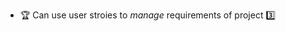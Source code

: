 * <span id="manage-user-stories">:trophy: Can use user stroies to _manage_ requirements of project :three:</span>
